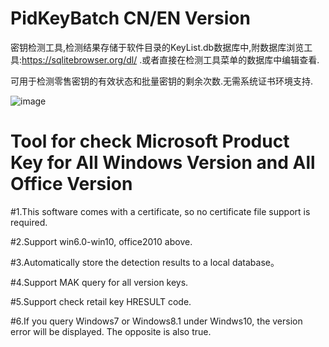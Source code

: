 # PidKeyBatch   CN/EN Version
密钥检测工具,检测结果存储于软件目录的KeyList.db数据库中,附数据库浏览工具:https://sqlitebrowser.org/dl/ .或者直接在检测工具菜单的数据库中编辑查看.    

可用于检测零售密钥的有效状态和批量密钥的剩余次数.无需系统证书环境支持.


![image](https://github.com/laomms/PidKeyBatch/blob/master/checks.gif)

# Tool for check Microsoft Product Key for All Windows Version and All Office Version

#1.This software comes with a certificate, so no certificate file support is required.

#2.Support win6.0-win10, office2010 above.

#3.Automatically store the detection results to a local database。

#4.Support MAK query for all version keys.

#5.Support check retail key HRESULT code.

#6.If you query Windows7 or Windows8.1 under Windws10, the version error will be displayed. The opposite is also true.





